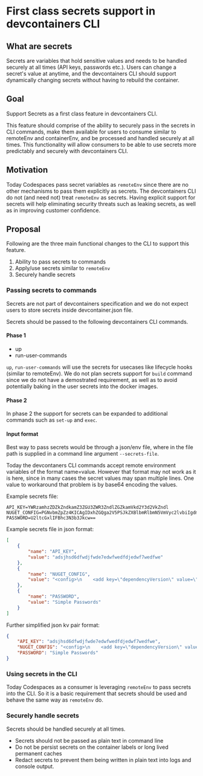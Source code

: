 # First class secrets support in devcontainers CLI

## What are secrets
Secrets are variables that hold sensitive values and needs to be handled securely at all times (API keys, passwords etc.). Users can change a secret's value at anytime, and the devcontainers CLI should support dynamically changing secrets without having to rebuild the container.

## Goal

Support Secrets as a first class feature in devcontainers CLI.

This feature should comprise of the ability to securely pass in the secrets in CLI commands, make them available for users to consume similar to remoteEnv and containerEnv, and be processed and handled securely at all times.
This functionality will allow consumers to be able to use secrets more predictably and securely with devcontainers CLI.

## Motivation

Today Codespaces pass secret variables as `remoteEnv` since there are no other mechanisms to pass them explicitly as secrets. The devcontainers CLI do not (and need not) treat `remoteEnv` as secrets. Having explicit support for secrets will help eliminating security threats such as leaking secrets, as well as in improving customer confidence.

## Proposal

Following are the three main functional changes to the CLI to support this feature.

  1. Ability to pass secrets to commands
  2. Apply/use secrets similar to `remoteEnv`
  3. Securely handle secrets

### Passing secrets to commands
Secrets are not part of devcontainers specification and we do not expect users to store secrets inside devcontainer.json file.

Secrets should be passed to the following devcontainers CLI commands.

#### **Phase 1**
 - up
 - run-user-commands

`up`, `run-user-commands` will use the secrets for usecases like lifecycle hooks (similar to remoteEnv). We do not plan secrets support for `build` command since we do not have a demostrated requirement, as well as to avoid potentially baking in the user secrets into the docker images.

#### **Phase 2**
In phase 2 the support for secrets can be expanded to additional commands such as `set-up` and `exec`.

#### **Input format**
Best way to pass secrets would be through a json/env file, where in the file path is supplied in a command line argument `--secrets-file`.

Today the devcontaners CLI commands accept remote environment variables of the format name=value. However that format may not work as it is here, since in many cases the secret values may span multiple lines. One value to workaround that problem is by base64 encoding the values.

Example secrets file:
```
API_KEY=YWRzamhzZDZkZndkamZ3ZGU3ZWR3ZndlZGZkamVkd2Y3d2VkZndl
NUGET_CONFIG=PGNvbmZpZz4KICAgIDxhZGQga2V5PSJkZXBlbmRlbmN5VmVyc2lvbiIgdmFsdWU9IkhpZ2hlc3QiIC8+CiAgICA8YWRkIGtleT0iaHR0cF9wcm94eSIgdmFsdWU9Imh0dHA6Ly9jb21wYW55LXNxdWlkOjMxMjhAY29udG9zby5jb20iIC8+CjwvY29uZmlnPg==
PASSWORD=U2ltcGxlIFBhc3N3b3Jkcw==
```

Example secrets file in json format:
```json
[
  	{
		"name": "API_KEY",
		"value": "adsjhsd6dfwdjfwde7edwfwedfdjedwf7wedfwe"
	},
	{
		"name": "NUGET_CONFIG",
		"value": "<config>\n    <add key=\"dependencyVersion\" value=\"Highest\" />\n    <add key=\"http_proxy\" value=\"http://company-squid:3128@contoso.com\" />\n</config>"
	},
	{
		"name": "PASSWORD",
		"value": "Simple Passwords"
	}
]
```

Further simplified json kv pair format:
```json
{
	"API_KEY": "adsjhsd6dfwdjfwde7edwfwedfdjedwf7wedfwe",
	"NUGET_CONFIG": "<config>\n    <add key=\"dependencyVersion\" value=\"Highest\" />\n    <add key=\"http_proxy\" value=\"http://company-squid:3128@contoso.com\" />\n</config>",
	"PASSWORD": "Simple Passwords"
}
```

### Using secrets in the CLI
Today Codespaces as a consumer is leveraging `remoteEnv` to pass secrets into the CLI. So it is a basic requirement that secrets should be used and behave the same way as `remoteEnv` do.

### Securely handle secrets
Secrets should be handled securely at all times.
- Secrets should not be passed as plain text in command line
- Do not be persist secrets on the container labels or long lived permanent caches
- Redact secrets to prevent them being written in plain text into logs and console output.
